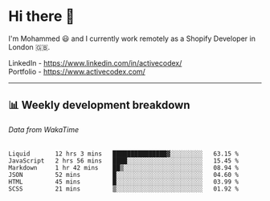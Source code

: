 # Hi there 👋

I'm Mohammed 😃 and I currently work remotely as a Shopify Developer in London 🇬🇧.

LinkedIn - https://www.linkedin.com/in/activecodex/
<br/>
Portfolio - https://www.activecodex.com/

---

## 📊 Weekly development breakdown
###### Data from WakaTime

<!--START_SECTION:waka-->

```text
Liquid       12 hrs 3 mins   ███████████████▓░░░░░░░░░   63.15 %
JavaScript   2 hrs 56 mins   ████░░░░░░░░░░░░░░░░░░░░░   15.45 %
Markdown     1 hr 42 mins    ██▒░░░░░░░░░░░░░░░░░░░░░░   08.94 %
JSON         52 mins         █░░░░░░░░░░░░░░░░░░░░░░░░   04.60 %
HTML         45 mins         █░░░░░░░░░░░░░░░░░░░░░░░░   03.99 %
SCSS         21 mins         ▒░░░░░░░░░░░░░░░░░░░░░░░░   01.92 %
```

<!--END_SECTION:waka-->
